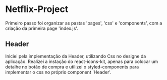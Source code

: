 # Netflix-Project

Primeiro passo foi organizar as pastas 'pages', 'css' e 'components', com a criação da primeira page 'index.js'.

## Header

Iniciei pela implementação da Header, utilizando Css no designe da aplicação.
Realizei a instação do react-icons-kit, apenas para colocar um detalhe no botão de compra e utilizei o styled-components para implementar o css no próprio component 'Header'.

## 